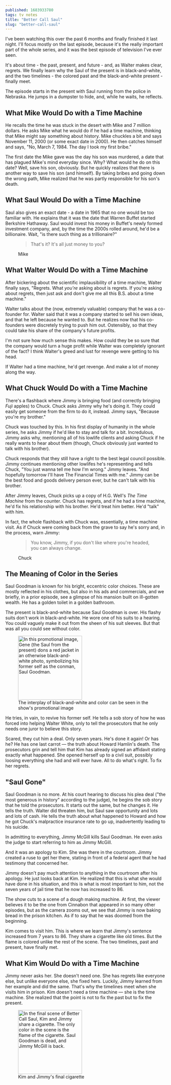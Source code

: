 ```yaml
---
published: 1683933780
tags: tv notes
title: "Better Call Saul"
slug: "better-call-saul"
---
```



I've been watching this over the past 6 months and finally finished it last night. I'll focus mostly on the last
episode, because it's the really important part of the whole series, and it was the best episode of television I've ever
seen.

It's about time - the past, present, and future - and, as Walter makes clear, regrets. We finally learn why the Saul of
the present is in black-and-white, and the two timelines - the colored past and the black-and-white present - finally
meet.

The episode starts in the present with Saul running from the police in Nebraska. He jumps in a dumpster to hide, and,
while he waits, he reflects.

## What Mike Would Do with a Time Machine

He recalls the time he was stuck in the desert with Mike and 7 million dollars. He asks Mike what he would do if he had
a time machine, thinking that Mike might say something about history. Mike chuckles a bit and says November 11, 2000 (or
some exact date in 2000). He then catches himself and says, "No, March 7, 1984. The day I took my first bribe."

The first date the Mike gave was the day his son was murdered, a date that has plagued Mike's mind everyday since. Why?
What would he do on this date? Well, save his son, obviously. But he quickly realizes that there is another way to save
his son (and himself). By taking bribes and going down the wrong path, Mike realized that he was partly responsible for
his son's death.

## What Saul Would Do with a Time Machine

Saul also gives an exact date - a date in 1965 that no one would be too familiar with. He explains that it was the date
that Warren Buffet started Berkshire Hathaway. Saul would invest his money in Buffet's newly formed investment company,
and, by the time the 2000s rolled around, he'd be a billionaire. Wait, "is there such thing as a trillionaire?"

<figure class="blockquote">
    <blockquote>
        <p>That's it? It's all just money to you?</p>
    </blockquote>
    <figcaption>Mike</figcaption>
</figure>

## What Walter Would Do with a Time Machine

After bickering about the scientific implausibility of a time machine, Walter finally says, "Regrets. What *you're*
asking about is regrets. If you're asking about regrets, then just ask and don't give me all this B.S. about a time
machine."

Walter talks about the (now, extremely valuable) company that he was a co-founder for. Walter said that it was a company
started to sell his own ideas, and that he left because he wanted to. But he realizes now that his co-founders were
discretely trying to push him out. Ostensibly, so that they could take his share of the company's future profits.

I'm not sure how much sense this makes. How could they be so sure that the company would turn a huge profit while Walter
was completely ignorant of the fact? I think Walter's greed and lust for revenge were getting to his head.

If Walter had a time machine, he'd get revenge. And make a lot of money along the way.

## What Chuck Would Do with a Time Machine

There's a flashback where Jimmy is bringing food (and correctly bringing *Fuji* apples) to Chuck. Chuck asks Jimmy why
he's doing it. They could easily get someone from the firm to do it, instead. Jimmy says, "Because you're my brother."

Chuck was touched by this. In his first display of humanity in the whole series, he asks Jimmy if he'd like to stay and
talk for a bit. Incredulous, Jimmy asks why, mentioning all of his lowlife clients and asking Chuck if he really wants
to hear about them (though, Chuck obviously just wanted to talk with his brother).

Chuck responds that they still have a right to the best legal council possible. Jimmy continues mentioning other
lowlifes he's representing and tells Chuck, "You just wanna tell me how I'm wrong." Jimmy leaves. "And hopefully
tomorrow I'll have The Financial Times with me." Jimmy can be the best food and goods delivery person ever, but he can't
talk with his brother.

After Jimmy leaves, Chuck picks up a copy of H.G. Well's *The Time Machine* from the counter. Chuck has regrets, and if
he had a time machine, he'd fix his relationship with his brother. He'd treat him better. He'd "talk" with him.

In fact, the whole flashback with Chuck was, essentially, a time machine visit. As if Chuck were coming back from the
grave to say he's sorry and, in the process, warn Jimmy:

<figure class="blockquote">
    <blockquote>
        <p>You know, Jimmy, if you don't like where you're headed, you can always change.</p>
    </blockquote>
    <figcaption>Chuck</figcaption>
</figure>

## The Meaning of Color in the Series

Saul Goodman is known for his bright, eccentric color choices. These are mostly reflected in his clothes, but also in
his ads and commercials, and we briefly, in a prior episode, see a glimpse of his mansion built on ill-gotten wealth. He
has a golden toilet in a golden bathroom.

The present is black-and-white because Saul Goodman is over. His flashy suits don't work in black-and-white. He wore one
of his suits to a hearing. You could vaguely make it out from the sheen of his suit sleeves. But that was all you could
see without color.

<figure class="img">
    <img src="../assets/img/better-call-saul-cover.jpg"
                alt="In this promotional image, Gene (the Saul from the present) dons a red jacket in an otherwise black-and-white photo, symbolizing his former self as the conman, Saul Goodman."
                width="200"
                title="The interplay of black-and-white and color can be seen in the show's promotional image"/>
    <figcaption>The interplay of black-and-white and color can be seen in the show's promotional image</figcaption>
</figure>

He tries, in vain, to revive his former self. He tells a sob story of how he was forced into helping Walter White, only
to tell the prosecutors that he only needs one juror to believe this story.

Scared, they cut him a deal. Only seven years. He's done it again! Or has he? He has one last carrot — the truth about
Howard Hamlin's death. The prosecutors grin and tell him that Kim has already signed an affidavit stating exactly what
happened. She opened herself up to a civil suit, possibly loosing everything she had and will ever have. All to do
what's right. To fix her regrets.

## "Saul Gone"

Saul Goodman is no more. At his court hearing to discuss his plea deal ("the most generous in history" according to the
judge), he begins the sob story that he told the prosecutors. It starts out the same, but he changes it. He tells the
truth. Walter did threaten him, but Saul saw opportunity and lots and lots of cash. He tells the truth about what
happened to Howard and how he got Chuck's malpractice insurance rate to go up, inadvertently leading to his suicide.

In admitting to everything, Jimmy McGill kills Saul Goodman. He even asks the judge to start referring to him as Jimmy
McGill.

And it was an apology to Kim. She was there in the courtroom. Jimmy created a ruse to get her there, stating in front of
a federal agent that he had testimony that concerned her.

Jimmy doesn't pay much attention to anything in the courtroom after his apology. He just looks back at Kim. He realized
that this is what she would have done in his situation, and this is what is most important to him, not the seven years
of jail time that he now has increased to 86.

The show cuts to a scene of a dough making machine. At first, the viewer believes it to be the one from Cinnabon that
appeared in so many other episodes, but as the camera zooms out, we see that Jimmy is now baking bread in the prison
kitchen. As if to say that he was doomed from the beginning.

Kim comes to visit him. This is where we learn that Jimmy's sentence increased from 7 years to 86. They share a
cigarette like old times. But the flame is colored unlike the rest of the scene. The two timelines, past and present,
have finally met.

## What Kim Would Do with a Time Machine

Jimmy never asks her. She doesn't need one. She has regrets like everyone else, but unlike everyone else, she fixed
hers. Luckily, Jimmy learned from her example and did the same. That's why the timelines meet when she visits him in
prison. Kim doesn't need a time machine — she is the time machine. She realized that the point is not to fix the past
but to fix the present.

<figure>
    <img src="../assets/img/saul-gone.jpg"
                alt="In the final scene of Better Call Saul, Kim and Jimmy share a cigarette.  The only color in the scene is the flame of the cigarette.  Saul Goodman is dead, and Jimmy McGill is back."
                width="200"
                title="Kim and Jimmy's final cigarette"/>
    <figcaption>Kim and Jimmy's final cigarette</figcaption>
</figure>
